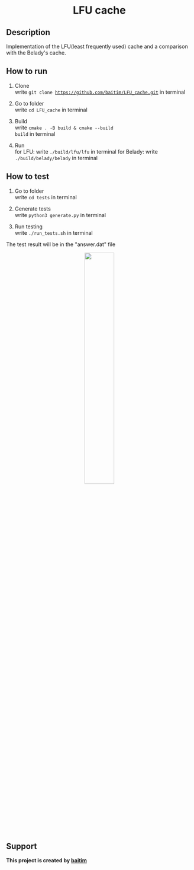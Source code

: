 <h1 align="center">LFU cache</h1>

## Description

 Implementation of the LFU(least frequently used) cache and a comparison with the Belady's cache.

## How to run

1. Clone <br>
    write <code>git clone https://github.com/baitim/LFU_cache.git</code> in terminal

2. Go to folder <br>
    write <code>cd LFU_cache</code> in terminal

3. Build <br>
    write <code>cmake . -B build & cmake --build build</code> in terminal

4. Run <br>
    for LFU:    write <code>./build/lfu/lfu</code> in terminal
    for Belady: write <code>./build/belady/belady</code> in terminal

## How to test

1. Go to folder <br>
    write <code>cd tests</code> in terminal

2. Generate tests <br>
    write <code>python3 generate.py</code> in terminal

3. Run testing <br>
    write <code>./run_tests.sh</code> in terminal

The test result will be in the "answer.dat" file

<p align="center"><img src="https://github.com/baitim/LFU_cache/blob/main/images/cat.gif" width="40%"></p>

## Support
**This project is created by [baitim](https://t.me/bai_tim)**
